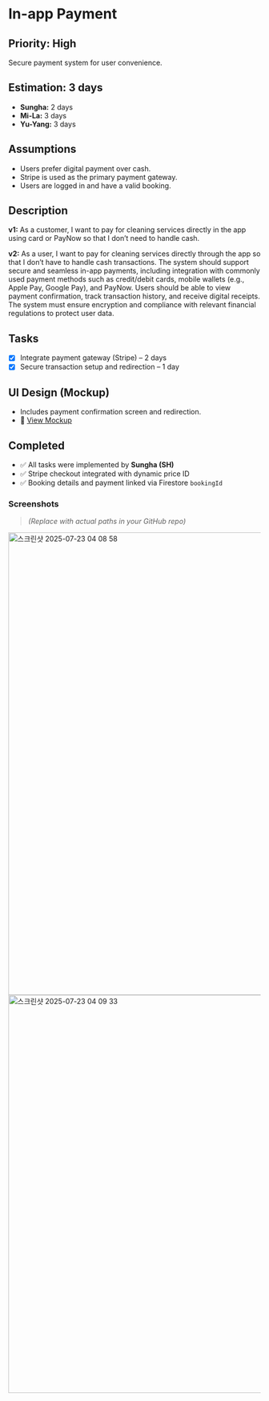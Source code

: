 # In-app Payment

## Priority: High  
Secure payment system for user convenience.

## Estimation: 3 days  
- **Sungha:** 2 days  
- **Mi-La:** 3 days  
- **Yu-Yang:** 3 days

## Assumptions  
- Users prefer digital payment over cash.  
- Stripe is used as the primary payment gateway.  
- Users are logged in and have a valid booking.

## Description  
**v1:** As a customer, I want to pay for cleaning services directly in the app using card or PayNow so that I don’t need to handle cash.  

**v2:** As a user, I want to pay for cleaning services directly through the app so that I don’t have to handle cash transactions. The system should support secure and seamless in-app payments, including integration with commonly used payment methods such as credit/debit cards, mobile wallets (e.g., Apple Pay, Google Pay), and PayNow. Users should be able to view payment confirmation, track transaction history, and receive digital receipts. The system must ensure encryption and compliance with relevant financial regulations to protect user data. 

## Tasks  
- [x] Integrate payment gateway (Stripe) – 2 days  
- [x] Secure transaction setup and redirection – 1 day  

## UI Design (Mockup)  
- Includes payment confirmation screen and redirection.  
- 🔗 [View Mockup](https://ninjamock.com/s/XRNN7Lx)

## Completed  
- ✅ All tasks were implemented by **Sungha (SH)**  
- ✅ Stripe checkout integrated with dynamic price ID  
- ✅ Booking details and payment linked via Firestore `bookingId`

### Screenshots  
> *(Replace with actual paths in your GitHub repo)*

<img width="1736" height="925" alt="스크린샷 2025-07-23 04 08 58" src="https://github.com/user-attachments/assets/2706fef0-982c-494a-a283-81165345d444" />
<img width="1456" height="796" alt="스크린샷 2025-07-23 04 09 33" src="https://github.com/user-attachments/assets/7018d808-aff9-49d3-99b2-b9425796ed5b" />
